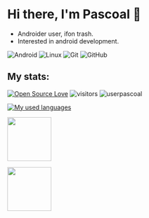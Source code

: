 # Hi there, I'm Pascoal 🤟 
- Androider user, ifon trash.
- Interested in android development.

<img alt="Android" src="https://img.shields.io/badge/Android-3DDC84?style=for-the-badge&logo=android&logoColor=white" /> <img alt="Linux" src="https://img.shields.io/badge/Linux-FCC624?style=for-the-badge&logo=linux&logoColor=black"> <img alt="Git" src="https://img.shields.io/badge/git-%23F05033.svg?style=for-the-badge&logo=git&logoColor=white"/> <img alt="GitHub" src="https://img.shields.io/badge/github-%23121011.svg?style=for-the-badge&logo=github&logoColor=white"/>

## My stats:
[![Open Source Love](https://badges.frapsoft.com/os/v1/open-source.svg?v=102)](https://github.com/ellerbrock/open-source-badge/) ![visitors](https://visitor-badge.laobi.icu/badge?page_id=userpascoal.userpascoal) <img src="https://komarev.com/ghpvc/?username=userpascoal&style=flat-square" alt="userpascoal" /><br>

[![My used languages](https://github-readme-stats-git-masterrstaa-rickstaa.vercel.app/api/top-langs/?username=Vhmit&langs_count=8&theme=github_dark&hide_border=true&layout=compact)](https://github.com/userpascoal)

</p> <img width="100" src="https://user-images.githubusercontent.com/46964018/92511405-a5d08d80-f1e3-11ea-8883-7f063030787a.gif"></p>
<img src="https://media1.tenor.com/m/SyyBm8FdDSUAAAAC/android-update.gif" width="100px" height="100px" align="center">
